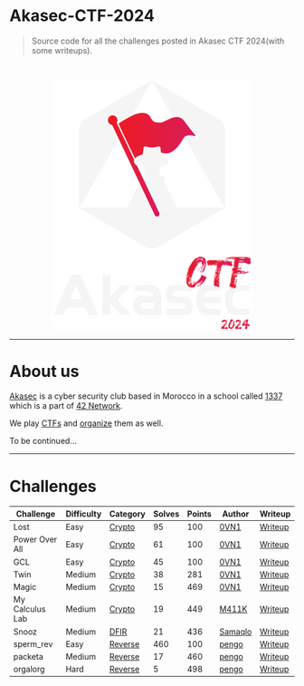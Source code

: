# Akasec-CTF-2024
> Source code for all the challenges posted in Akasec CTF 2024(with some writeups).

<br>

<p align="center">
  <img src="img/akasec_logo.png"  width="350"/>
</p>

------------------------------

# About us

[Akasec](https://akasec.club) is a cyber security club based in Morocco in a school called [1337](https://1337.ma) which is a part of [42 Network](https://42.fr).

We play [CTFs](https://ctftime.org/team/107202) and [organize](https://ctftime.org/event/2222) them as well.

To be continued...

------------------------------

# Challenges


| Challenge | Difficulty | Category | Solves | Points | Author | Writeup |
| --------- | ---------- | -------- | ------ | ------ | ------ | ------- |
| Lost      | Easy       | [Crypto](https://github.com/AkaSec-1337-CyberSecurity-Club/Akasec-CTF-2024/tree/main/crypto)   | 95     | 100    | [0VN1](https://github.com/sou200) | [Writeup](https://github.com/AkaSec-1337-CyberSecurity-Club/Akasec-CTF-2024/tree/main/crypto#lost) |
| Power Over All | Easy | [Crypto](https://github.com/AkaSec-1337-CyberSecurity-Club/Akasec-CTF-2024/tree/main/crypto) | 61 | 100 | [0VN1](https://github.com/sou200) | [Writeup](https://github.com/AkaSec-1337-CyberSecurity-Club/Akasec-CTF-2024/tree/main/crypto#power-over-all) |
| GCL | Easy | [Crypto](https://github.com/AkaSec-1337-CyberSecurity-Club/Akasec-CTF-2024/tree/main/crypto) | 45 | 100 | [0VN1](https://github.com/sou200) | [Writeup](https://github.com/AkaSec-1337-CyberSecurity-Club/Akasec-CTF-2024/tree/main/crypto#gcl) |
| Twin | Medium | [Crypto](https://github.com/AkaSec-1337-CyberSecurity-Club/Akasec-CTF-2024/tree/main/crypto) | 38 | 281 | [0VN1](https://github.com/sou200) | [Writeup](https://github.com/AkaSec-1337-CyberSecurity-Club/Akasec-CTF-2024/tree/main/crypto#twin) |
| Magic | Medium | [Crypto](https://github.com/AkaSec-1337-CyberSecurity-Club/Akasec-CTF-2024/tree/main/crypto) | 15 | 469 | [0VN1](https://github.com/sou200) | [Writeup](https://github.com/AkaSec-1337-CyberSecurity-Club/Akasec-CTF-2024/tree/main/crypto#magic) |
| My Calculus Lab | Medium | [Crypto](https://github.com/AkaSec-1337-CyberSecurity-Club/Akasec-CTF-2024/tree/main/crypto) | 19 | 449 | [M411K](https://github.com/mwlik) | [Writeup](https://github.com/AkaSec-1337-CyberSecurity-Club/Akasec-CTF-2024/blob/main/crypto/My_Calculus_Lab/solve/solve.py) |
| Snooz | Medium | [DFIR](https://github.com/AkaSec-1337-CyberSecurity-Club/Akasec-CTF-2024/tree/main/DFIR) | 21 | 436 | [Samaqlo](https://github.com/samaqlo) | [Writeup](https://github.com/AkaSec-1337-CyberSecurity-Club/Akasec-CTF-2024/blob/main/DFIR/Snooz/writeup.md) |
| sperm_rev | Easy | [Reverse](https://github.com/AkaSec-1337-CyberSecurity-Club/Akasec-CTF-2024/tree/main/reverse) | 460 | 100 | [pengo](https://github.com/P3enguin) | [Writeup](https://github.com/AkaSec-1337-CyberSecurity-Club/Akasec-CTF-2024/tree/main/reverse/sperm_rev/README.md) |
| packeta | Medium | [Reverse](https://github.com/AkaSec-1337-CyberSecurity-Club/Akasec-CTF-2024/tree/main/reverse) | 17 | 460 | [pengo](https://github.com/P3enguin) | [Writeup](https://github.com/AkaSec-1337-CyberSecurity-Club/Akasec-CTF-2024/tree/main/reverse/packeta/README.md) |
| orgalorg | Hard | [Reverse](https://github.com/AkaSec-1337-CyberSecurity-Club/Akasec-CTF-2024/tree/main/reverse) | 5 | 498 | [pengo](https://github.com/P3enguin) | [Writeup](https://github.com/AkaSec-1337-CyberSecurity-Club/Akasec-CTF-2024/tree/main/reverse/orgalorg/README.md) |
